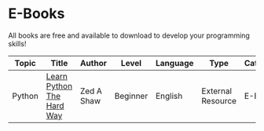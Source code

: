 # E-Books

All books are free and available to download to develop your programming
skills\!

| Topic  | Title                                                               | Author     | Level    | Language | Type              | Category |
| ------ | ------------------------------------------------------------------- | ---------- | -------- | -------- | ----------------- | -------- |
| Python | [Learn Python The Hard Way](http://learnpythonthehardway.org/book/) | Zed A Shaw | Beginner | English  | External Resource | E-Book   |
